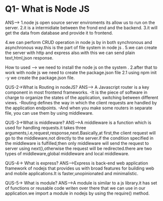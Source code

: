 <h1>Q1- What is Node JS </h1>

ANS-->
1.node js open source server enviroments its allow us to run on the server.
2.it is a intermidiate between the frond end and the backend.
3.it will get the data from database and provide it to frontend.

4.we can perform CRUD operation in node js by in both synchronous and asynchronous way.this is the part of file system in node js .
5.we can create the server with http and express also.with this we can send plain text,html,json response.
  
  How to used --> we need to install the node js on the system . 2.after that to work with node js we need to create the package.json file 2.1 using npm init -y we create the package.json file.

QUS-2->What is Routing in nodeJS? 
 ANS--> A Javascript router is a key component in most frontend frameworks. -It is the piece of software in charge to organize the states of the application, switching between different views. -Routing defines the way in which the client requests are handled by the application endpoints. -And when you make some routers in separate file, you can use them by using middleware.

QUS-3->What is middleware?
 ANS-->A middleware is a function which is used for handling requests.it takes three arguments,i.e,request,response,next.Basically,at first,the client request will go to the middleware,not directly to the server.if the condition specified in the middleware is fulfilled,then only middleware will send the request to server using next(),otherwise the request will be redirected.there are two types of middleware,global middleware and local middleware.


QUS-4-> What is express?
 ANS-->Express is back-end web application framework of nodejs that provides us with broad features for building web and mobile applications.It is faster,unopinionated and minimalistic.

QUS-5-> What is module?
 ANS-->A module is similar to a js library.it has set of functions or reusable code writen over there that we can use in our application.we import a module in nodejs by using the require() method.
